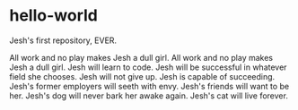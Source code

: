 # hello-world
Jesh's first repository, EVER.

All work and no play makes Jesh a dull girl.
All work and no play makes Jesh a dull girl.
Jesh will learn to code.
Jesh will be successful in whatever field she chooses.
Jesh will not give up.
Jesh is capable of succeeding.
Jesh's former employers will seeth with envy.
Jesh's friends will want to be her.
Jesh's dog will never bark her awake again.
Jesh's cat will live forever.
